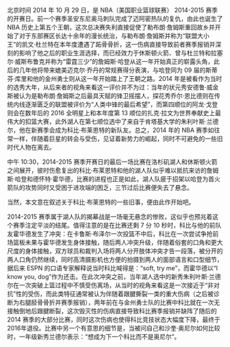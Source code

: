 北京时间 2014 年 10 月 29 日，是 NBA（美国职业篮球联赛） 2014-2015 赛季的开赛日。前一个赛季圣安东尼奥马刺队完成了迈阿密热队的复仇，由此也诞生了 NBA 历史上第五个王朝，这次总决赛失利直接促使了勒布朗·詹姆斯重回故乡并开始了对于东部赛区长达十余年的漫长统治，与勒布朗·詹姆斯并称为“联盟大小王”的凯文·杜兰特在本年度遭遇了跖骨骨折，这一伤病直接导致前者赛季报销并深刻的影响了他之后的职业生涯选择，而已经效力于休斯顿火箭、曾与杜兰特和拉塞尔·威斯布鲁克并称为“雷霆三少”的詹姆斯·哈登从这一年开始真正的崭露头角，此后的几年他将带来媲美迈克尔·乔丹的常规赛得分表演，与哈登同为 09 届的斯蒂芬·库里和他的金州勇士则从这一年开始踏上了王朝之路。2014 年是被看作为当时的选秀大年，从后来者的视角来看这一评价并不为过：当年的状元秀安德鲁·威金斯被认为是勒布朗·詹姆斯之后最具天赋的锋卫摇摆人，探花秀乔尔·恩比德则在传统内线逐渐匮乏的联盟被评价为“人类中锋的最后希望”，而第四顺位的阿龙·戈登则会在数年后的 2016 全明星上和本年度第 13 顺位的扎克·拉文为世界奉献史上最伟大的扣篮大赛，此外湖人在第七顺位选中了来自于肯塔基大学的朱利叶斯·兰德尔，他在新赛季会成为科比·布莱恩特的新队友。总之，2014 年的 NBA 赛季如往常一样，伴随着巨星的转会与受伤，见证着新势力的崛起，同时不可避免的一些旧时代人物在离去。

中午 10:30，2014-2015 赛季开赛日的最后一场比赛在洛杉矶湖人和休斯顿火箭之间展开，彼时伤愈复出的科比·布莱恩特和他的湖人队似乎难以抵抗来访的詹姆斯·哈登和德怀特·霍华德，比赛的进程也正是如此，湖人队疲于招架以哈登为首火箭队的攻势同时又受困于进攻端的困乏，三节过后比赛便失去了悬念。

当然，本文意在叙述关于科比·布莱恩特的一些旧事，便由此作开始吧。

2014-2015 赛季属于湖人队的揭幕战是一场毫无悬念的惨败，这似乎也预兆着这个赛季注定平淡的结尾。值得注意的是在比赛还剩 7 分 10 秒时，科比与他的前队友霍华德发生了冲突：在卡鲁斯·布泽尔一次投篮不中后，科比在一次尝试争抢前场篮板未果与霍华德发生身体接触，随后两人冲突升级，伴随着俗套的口角和更大尺度的身体接触，双方球员和裁判入场将两人分开肢体冲突才告一段落，被分开的两人口角仍然继续，同时高清摄影机也方便的拍摄到两人的面部语言和口型细节，据后来 ESPN 的口语专家解释说当时科比喊得是：“soft, try me”，而霍华德以“I know you, dog”作为还击。在此次冲突之前，当年湖人选中的新秀朱利叶斯·兰德尔在一次突破上篮过程中不慎受伤离场，从当时的视角来看这是一次接近于“非对抗”性的受伤，而此类特征通常被认为伴随着跟腱撕裂一类的重大伤病（之后被诊断为右腿胫骨骨折并赛季报销），两年前在与金州勇士队的比赛中科比就在一次无接触倒地后跟腱断裂，这次毁灭性的伤病直接导致科比赛季报销并缺阵了随后的 2014 赛季的大部分比赛，同时这次伤病也使得科比竞技状态大幅度下降，最终于2016年退役。比赛中另一个有意思的细节是，当被问自己和沙奎·奥尼尔如何比较时，一年级新秀兰德尔表示：“想成为下一个科比而不是奥尼尔”。
